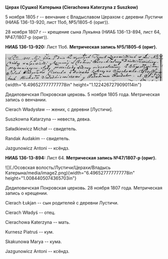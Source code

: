 **Церах (Сушко) Катерына (Cierachowa Katerzyna z Suszkow)**

5 ноября 1805 г -- венчание с Владыславом Церахом с деревни Лустичи
(НИАБ 136-13-920, лист 11об, №5/1805-б (ориг)).

28 ноября 1807 г -- крещение сына Лукьяна (НИАБ 136-13-894, лист 64,
№47/1807-р (ориг)).

**НИАБ 136-13-920:** Лист 11об. **Метрическая запись №5/1805-б (ориг).**

![](./media/b1b46f7392dbf170ae191f9eb71dbf753f885f9f.png){width="6.496527777777778in"
height="1.1224267279090114in"}

Дедиловичская Покровская церковь. 5 ноября 1805 года. Метрическая запись
о венчании.

Cierach Władysław -- жених, с деревни \[Лустичи\].

Suszkowna Katarzyna -- невеста, девка.

Saładkiewicz Michał -- свидетель.

Randak Audakim -- свидетель.

Jazgunowicz Antoni -- ксёндз.

**НИАБ 136-13-894:** Лист 64. **Метрическая запись №47/1807-р (ориг).**

![](./Осовская волость/Лустичи/Церахи/Владысь Катерына/media/image2.png){width="6.496527777777778in"
height="1.0084405074365703in"}

Дедиловичская Покровская церковь. 28 ноября 1807 года. Метрическая
запись о крещении.

Cierach Łukjan -- сын родителей с деревни Лустичи.

Cierach Władyś -- отец.

Cierachowa Katerzyna -- мать.

Kurnesz Piatruś -- кум.

Skakunowa Marya -- кума.

Jazgunowicz Antoni -- ксёндз.
